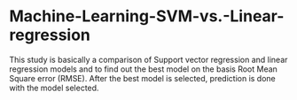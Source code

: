 # Machine-Learning-SVM-vs.-Linear-regression
This study is basically a comparison of Support vector regression and linear regression models and to find out the best model on the basis Root Mean Square error (RMSE). After the best model is selected, prediction is done with the model selected.
